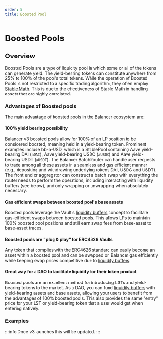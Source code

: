 ```yaml
---
order: 5
title: Boosted Pool
---
```

# Boosted Pools

## Overview

Boosted Pools are a type of liquidity pool in which some or all of the tokens can generate yield. The yield-bearing tokens can constitute anywhere from 25% to 100% of the pool's total tokens. While the operation of Boosted Pools is not restricted to a specific trading algorithm, they often employ [Stable Math](/concepts/explore-available-balancer-pools/stable-pool/stable-math.html). This is due to the effectiveness of Stable Math in handling assets that are highly correlated.

### Advantages of Boosted pools

The main advantage of boosted pools in the Balancer ecosystem are:

#### 100% yield bearing possibility
Balancer v3 boosted pools allow for 100% of an LP position to be considered boosted, meaning held in a yield-bearing token. Prominent examples include bb-a-USD, which is a StablePool containing Aave yield-bearing DAI (`aDAI`), Aave yield-bearing USDC (`aUSDC`) and Aave yield-bearing USDT (`aUSDT`). The Balancer BatchRouter can handle user requests to trade among all these assets in a seamless and gas efficient manner (e.g., depositing and withdrawing underlying tokens DAI, USDC and USDT). The front end or aggregator can construct a batch swap with everything the router needs to perform the operations, including interacting with liquidity buffers (see below), and only wrapping or unwrapping when absolutely necessary.

#### Gas efficient swaps between boosted pool's base assets
Boosted pools leverage the Vault's [liquidity buffers](/concepts/vault/buffer.html#erc4626-liquidity-buffers) concept to facilitate gas-efficient swaps between boosted pools. This allows LPs to maintain 100% boosted pool positions and still earn swap fees from base-asset to base-asset trades.

#### Boosted pools are "plug & play" for ERC4626 Vaults
Any token that complies with the ERC4626 standard can easily become an asset within a boosted pool and can be swapped on Balancer gas efficiently while keeping swap prices competitive due to [liquidity buffers](/concepts/vault/buffer.html#erc4626-liquidity-buffers).

#### Great way for a DAO to facilitate liquidity for their token product
Boosted pools are an excellent method for introducing LSTs and yield-bearing tokens to the market. As a DAO, you can fund [liquidity buffers](/concepts/vault/buffer.html#erc4626-liquidity-buffers) with yield-bearing assets and base assets, allowing your users to benefit from the advantages of 100% boosted pools. This also provides the same "entry" price for your LST or yield-bearing token that a user would get when entering natively.

### Examples

:::info
Once v3 launches this will be updated.
:::